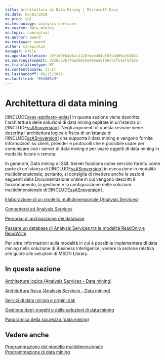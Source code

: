 ```yaml
---
title: Architettura di Data Mining | Microsoft Docs
ms.date: 05/01/2018
ms.prod: sql
ms.technology: analysis-services
ms.custom: data-mining
ms.topic: conceptual
ms.author: owend
ms.reviewer: owend
author: minewiskan
manager: kfile
ms.openlocfilehash: 29f1d0fb4a6cc2126feed494df0fb4d09ac61044
ms.sourcegitcommit: 3026c22b7fba19059a769ea5f367c4f51efaf286
ms.translationtype: MT
ms.contentlocale: it-IT
ms.lasthandoff: 06/15/2019
ms.locfileid: "65450049"
---
```

# <a name="data-mining-architecture"></a>Architettura di data mining
[!INCLUDE[ssas-appliesto-sqlas](../../includes/ssas-appliesto-sqlas.md)]
  In questa sezione viene descritta l'architettura delle soluzioni di data mining ospitate in un'istanza di [!INCLUDE[ssASnoversion](../../includes/ssasnoversion-md.md)]. Negli argomenti di questa sezione viene descritta l'architettura logica e fisica di un'istanza di [!INCLUDE[ssASnoversion](../../includes/ssasnoversion-md.md)] che supporta il data mining e vengono fornite informazioni su client, provider e protocolli che è possibile usare per comunicare con i server di data mining e per usare oggetti di data mining in modalità locale o remota.  
  
 In generale, Data mining di SQL Server funziona come servizio fornito come parte di un'istanza di [!INCLUDE[ssASnoversion](../../includes/ssasnoversion-md.md)] in esecuzione in modalità multidimensionale; pertanto, si consiglia di rivedere anche le sezioni seguenti della Documentazione online in cui vengono descritti il funzionamento, la gestione e la configurazione delle soluzioni multidimensionale di [!INCLUDE[ssASnoversion](../../includes/ssasnoversion-md.md)] .  
  
 [Elaborazione di un modello multidimensionale &#40;Analysis Services&#41;](../../analysis-services/multidimensional-models/processing-a-multidimensional-model-analysis-services.md)  
  
 [Connettersi ad Analysis Services](../../analysis-services/instances/connect-to-analysis-services.md)  
  
 [Percorso di archiviazione dei database](../../analysis-services/multidimensional-models/database-storage-location.md)  
  
 [Passare un database di Analysis Services tra le modalità ReadOnly e ReadWrite](../../analysis-services/multidimensional-models/switch-an-analysis-services-database-between-readonly-and-readwrite-modes.md)  
  
 Per altre informazioni sulla modalità in cui è possibile implementare di data mining nella soluzione di Business Intelligence, vedere la sezione relativa alle guide alle soluzioni di MSDN Library.  
  
## <a name="in-this-section"></a>In questa sezione  
 [Architettura logica &#40;Analysis Services - Data mining&#41;](../../analysis-services/data-mining/logical-architecture-analysis-services-data-mining.md)  
  
 [Architettura fisica &#40;Analysis Services - Data mining&#41;](../../analysis-services/data-mining/physical-architecture-analysis-services-data-mining.md)  
  
 [Servizi di data mining e origini dati](../../analysis-services/data-mining/data-mining-services-and-data-sources.md)  
  
 [Gestione degli oggetti e delle soluzioni di data mining](../../analysis-services/data-mining/management-of-data-mining-solutions-and-objects.md)  
  
 [Panoramica della sicurezza &#40;data mining&#41;](../../analysis-services/data-mining/security-overview-data-mining.md)  
  
## <a name="see-also"></a>Vedere anche  
 [Programmazione del modello multidimensionale](../../analysis-services/multidimensional-models/multidimensional-model-programming.md)   
 [Programmazione di data mining](../../analysis-services/data-mining/data-mining-programming.md)  
  
  
